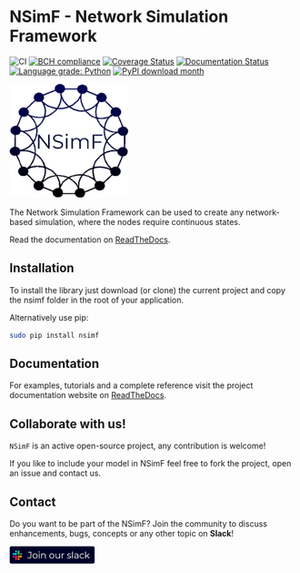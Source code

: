 # NSimF - Network Simulation Framework

![CI](https://github.com/Tensaiz/NSimF/workflows/CI/badge.svg)
[![BCH compliance](https://bettercodehub.com/edge/badge/Tensaiz/NSimF?branch=master)](https://bettercodehub.com/)
[![Coverage Status](https://coveralls.io/repos/github/Tensaiz/NSimF/badge.svg?branch=master)](https://coveralls.io/github/Tensaiz/NSimF?branch=master)
[![Documentation Status](https://readthedocs.org/projects/nsimf/badge/?version=latest)](http://nsimf.readthedocs.io/en/latest/?badge=latest)
[![Language grade: Python](https://img.shields.io/lgtm/grade/python/g/Tensaiz/NSimF.svg?logo=lgtm&logoWidth=18)](https://lgtm.com/projects/g/Tensaiz/NSimF/context:python)
[![PyPI download month](https://img.shields.io/pypi/dm/nsimf.svg?color=blue&style=plastic)](https://pypi.python.org/pypi/nsimf/)

<img src="docs/mock_logo.png" alt="NSimF logo" height="200"/>

The Network Simulation Framework can be used to create any network-based simulation, where the nodes require continuous states.

Read the documentation on [ReadTheDocs](http://nsimf.readthedocs.io).



## Installation

To install the library just download (or clone) the current project and copy the nsimf folder in the root of your application.

Alternatively use pip:
```bash
sudo pip install nsimf
```


## Documentation

For examples, tutorials and a complete reference visit the project documentation website on [ReadTheDocs](http://nsimf.readthedocs.io).



## Collaborate with us!

``NSimF`` is an active open-source project, any contribution is welcome!

If you like to include your model in NSimF feel free to fork the project, open an issue and contact us.



## Contact

Do you want to be part of the NSimF? Join the community to discuss enhancements, bugs, concepts or any other topic on **Slack**!

[<img align="middle" width="150" src="docs/join_slack.png">](https://join.slack.com/t/networksimula-dur1487/shared_invite/zt-i3d3qcz8-UiCHZ_WHX4f7Dl9aQ6TQMQ)
